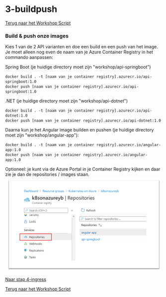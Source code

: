 # 3-buildpush

[Terug naar het Workshop Script](/handson.md)

### Build & push onze images

Kies 1 van de 2 API varianten en doe een build en een push van het image. Je moet alleen nog even de naam van je Azure Container Registry in het commando aanpassen:

Spring Boot (je huidige directory moet zijn "workshop/api-springboot")

```
docker build . -t [naam van je container registry].azurecr.io/api-springboot:1.0
docker push [naam van je container registry].azurecr.io/api-springboot:1.0
```

.NET (je huidige directory moet zijn "workshop/api-dotnet")

```
docker build . -t [naam van je container registry].azurecr.io/api-dotnet:1.0
docker push [naam van je container registry].azurecr.io/api-dotnet:1.0
```

Daarna kun je het Angular image builden en pushen (je huidige directory moet zijn "workshop/angular-app"):

```
docker build . -t [naam van je container registry].azurecr.io/angular-app:1.0
docker push [naam van je container registry].azurecr.io/angular-app:1.0
```

Optioneel: je kunt via de Azure Portal in je Container Registry kijken en daar zie je dan de repositories / images staan.
![](/images/repo.png)

[Naar stap 4-ingress](/workshop/4-ingress.md)

[Terug naar het Workshop Script](/handson.md)
